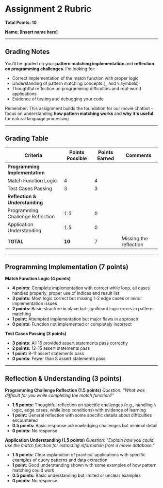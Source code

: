 # Assignment 2 Rubric
**Total Points: 10**

**Name: [Insert name here]**

---

## Grading Notes

You'll be graded on your **pattern matching implementation** and **reflection on programming challenges**. I'm looking for:
- Correct implementation of the match function with proper logic
- Understanding of pattern matching concepts (`_` and `%` symbols)
- Thoughtful reflection on programming difficulties and real-world applications
- Evidence of testing and debugging your code

Remember: This assignment builds the foundation for our movie chatbot - focus on understanding **how pattern matching works** and **why it's useful** for natural language processing.

---

## Grading Table

| Criteria | Points Possible | Points Earned | Comments |
|----------|----------------|---------------|----------|
| **Programming Implementation** | | | |
| Match Function Logic | 4 | 4 | |
| Test Cases Passing | 3 | 3 | |
| **Reflection & Understanding** | | | |
| Programming Challenge Reflection | 1.5 | 0 | |
| Application Understanding | 1.5 | 0 | |
| **TOTAL** | **10** | 7 | Missing the reflection |


---

## Programming Implementation (7 points)

**Match Function Logic (4 points)**
- **4 points:** Complete implementation with correct while loop, all cases handled properly, proper use of indices and result list
- **3 points:** Most logic correct but missing 1-2 edge cases or minor implementation issues
- **2 points:** Basic structure in place but significant logic errors in pattern matching
- **1 point:** Attempted implementation but major flaws in approach
- **0 points:** Function not implemented or completely incorrect

**Test Cases Passing (3 points)**
- **3 points:** All 16 provided assert statements pass correctly
- **2 points:** 12-15 assert statements pass
- **1 point:** 8-11 assert statements pass  
- **0 points:** Fewer than 8 assert statements pass

---

## Reflection & Understanding (3 points)

**Programming Challenge Reflection (1.5 points)**
*Question: "What was difficult for you while completing the match function?"*
- **1.5 points:** Thoughtful reflection on specific challenges (e.g., handling `%` logic, edge cases, while loop conditions) with evidence of learning
- **1 point:** General reflection with some specific details about difficulties encountered
- **0.5 points:** Basic response acknowledging challenges but minimal detail
- **0 points:** No response

**Application Understanding (1.5 points)**
*Question: "Explain how you could use the match function for extracting information from a movie database."*
- **1.5 points:** Clear explanation of practical applications with specific examples of query patterns and data extraction
- **1 point:** Good understanding shown with some examples of how pattern matching could work
- **0.5 points:** Basic understanding but limited or unclear examples
- **0 points:** No response 